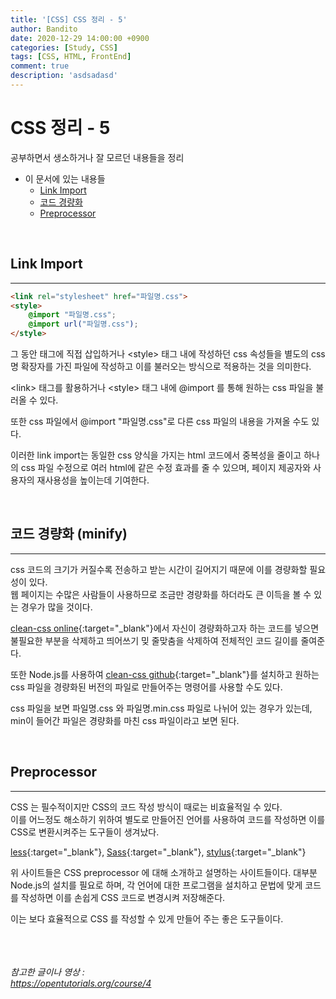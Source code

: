 ```yaml
---
title: '[CSS] CSS 정리 - 5'
author: Bandito
date: 2020-12-29 14:00:00 +0900
categories: [Study, CSS]
tags: [CSS, HTML, FrontEnd]
comment: true
description: 'asdsadasd'
---
```


# CSS 정리 - 5

공부하면서 생소하거나 잘 모르던 내용들을 정리

+ 이 문서에 있는 내용들
    - [Link Import](#link-import)
    - [코드 경량화](#코드-경량화-minify)
    - [Preprocessor](#preprocessor)



<br/>

## Link Import
***
```html
<link rel="stylesheet" href="파일명.css">
<style>
    @import "파일명.css";
    @import url("파일명.css");
</style>
```

그 동안 태그에 직접 삽입하거나 &lt;style&gt; 태그 내에 작성하던 css 속성들을 별도의 css명 확장자를 가진 파일에 작성하고 이를 불러오는 방식으로 적용하는 것을 의미한다.   

&lt;link&gt; 태그를 활용하거나 &lt;style&gt; 태그 내에 @import 를 통해 원하는 css 파일을 불러올 수 있다.   

또한 css 파일에서 @import "파일명.css"로 다른 css 파일의 내용을 가져올 수도 있다.   

이러한 link import는 동일한 css 양식을 가지는 html 코드에서 중복성을 줄이고 하나의 css 파일 수정으로 여러 html에 같은 수정 효과를 줄 수 있으며, 페이지 제공자와 사용자의 재사용성을 높이는데 기여한다.  


<br/>

## 코드 경량화 (minify)
***
css 코드의 크기가 커질수록 전송하고 받는 시간이 길어지기 때문에 이를 경량화할 필요성이 있다.    
웹 페이지는 수많은 사람들이 사용하므로 조금만 경량화를 하더라도 큰 이득을 볼 수 있는 경우가 많을 것이다.   

[clean-css online](http://adamburgess.github.io/clean-css-online/){:target="_blank"}에서 자신이 경량화하고자 하는 코드를 넣으면 불필요한 부분을 삭제하고 띄어쓰기 밎 줄맞춤을 삭제하여 전체적인 코드 길이를 줄여준다.    

또한 Node.js를 사용하여 [clean-css github](https://github.com/jakubpawlowicz/clean-css){:target="_blank"}를 설치하고 원하는 css 파일을 경량화된 버전의 파일로 만들어주는 명령어를 사용할 수도 있다.   

css 파일을 보면 파일명.css 와 파일명.min.css 파일로 나뉘어 있는 경우가 있는데, min이 들어간 파일은 경량화를 마친 css 파일이라고 보면 된다.   

<br/>

## Preprocessor
***

CSS 는 필수적이지만 CSS의 코드 작성 방식이 때로는 비효율적일 수 있다.    
이를 어느정도 해소하기 위하여 별도로 만들어진 언어를 사용하여 코드를 작성하면 이를 CSS로 변환시켜주는 도구들이 생겨났다.   

[less](http://lesscss.org/){:target="_blank"}, [Sass](https://sass-lang.com/){:target="_blank"}, [stylus](https://stylus-lang.com/){:target="_blank"}   

위 사이트들은 CSS preprocessor 에 대해 소개하고 설명하는 사이트들이다.   대부분 Node.js의 설치를 필요로 하며, 각 언어에 대한 프로그램을 설치하고 문법에 맞게 코드를 작성하면 이를 손쉽게 CSS 코드로 변경시켜 저장해준다.   

이는 보다 효율적으로 CSS 를 작성할 수 있게 만들어 주는 좋은 도구들이다.   



<br/><br/><br/>
_참고한 글이나 영상 :_   
_<https://opentutorials.org/course/4>_   
